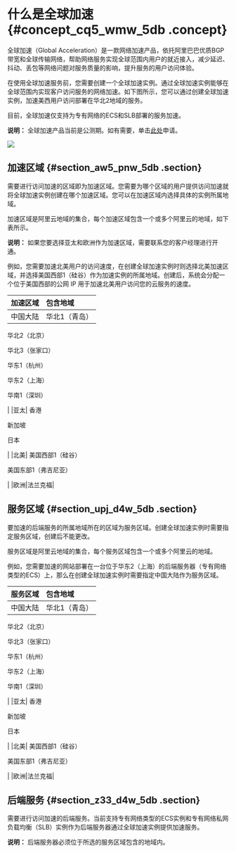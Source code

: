 # 什么是全球加速 {#concept_cq5_wmw_5db .concept}

全球加速（Global Acceleration）是一款网络加速产品，依托阿里巴巴优质BGP带宽和全球传输网络，帮助网络服务实现全球范围内用户的就近接入，减少延迟、抖动、丢包等网络问题对服务质量的影响，提升服务的用户访问体验。

在使用全球加速服务前，您需要创建一个全球加速实例。通过全球加速实例能够在全球范围内实现客户访问服务的网络加速。如下图所示，您可以通过创建全球加速实例，加速美西用户访问部署在华北2地域的服务。

目前，全球加速仅支持为专有网络的ECS和SLB部署的服务加速。

**说明：** 全球加速产品当前是公测期。如有需要，单击[此处](https://i.aliyun.com/inviteapply?agent_id=200)申请。

![](http://static-aliyun-doc.oss-cn-hangzhou.aliyuncs.com/assets/img/12626/15450253081354_zh-CN.png)

## 加速区域 {#section_aw5_pnw_5db .section}

需要进行访问加速的区域即为加速区域。您需要为哪个区域的用户提供访问加速就将全球加速实例创建在哪个加速区域。您可以在加速区域内选择具体的实例所属地域。

加速区域是阿里云地域的集合，每个加速区域包含一个或多个阿里云的地域，如下表所示。

**说明：** 如果您要选择亚太和欧洲作为加速区域，需要联系您的客户经理进行开通。

例如，您需要加速北美用户的访问速度，在创建全球加速实例时则选择北美加速区域，并选择美国西部1（硅谷）作为加速实例的所属地域。创建后，系统会分配一个位于美国西部的公网 IP 用于加速北美用户访问您的云服务的速度。

|加速区域|包含地域|
|:---|:---|
|中国大陆| 华北1（青岛）

 华北2（北京）

 华北3（张家口）

 华东1（杭州）

 华东2（上海）

 华南1（深圳）

 |
|亚太| 香港

 新加坡

 日本

 |
|北美| 美国西部1（硅谷）

 美国东部1（弗吉尼亚）

 |
|欧洲|法兰克福|

## 服务区域 {#section_upj_d4w_5db .section}

要加速的后端服务的所属地域所在的区域为服务区域。创建全球加速实例时需要指定服务区域，创建后不能更改。

服务区域是阿里云地域的集合，每个服务区域包含一个或多个阿里云的地域。

例如，您需要加速的网站部署在一台位于华东2（上海）的后端服务器（专有网络类型的ECS）上，那么在创建全球加速实例时需要指定中国大陆作为服务区域。

|服务区域|包含地域|
|:---|:---|
|中国大陆| 华北1（青岛）

 华北2（北京）

 华北3（张家口）

 华东1（杭州）

 华东2（上海）

 华南1（深圳）

 |
|亚太| 香港

 新加坡

 日本

 |
|北美| 美国西部1（硅谷）

 美国东部1（弗吉尼亚）

 |
|欧洲|法兰克福|

## 后端服务 {#section_z33_d4w_5db .section}

需要进行访问加速的后端服务。当前支持专有网络类型的ECS实例和专有网络私网负载均衡（SLB）实例作为后端服务器通过全球加速实例提供加速服务。

**说明：** 后端服务器必须位于所选的服务区域包含的地域内。

